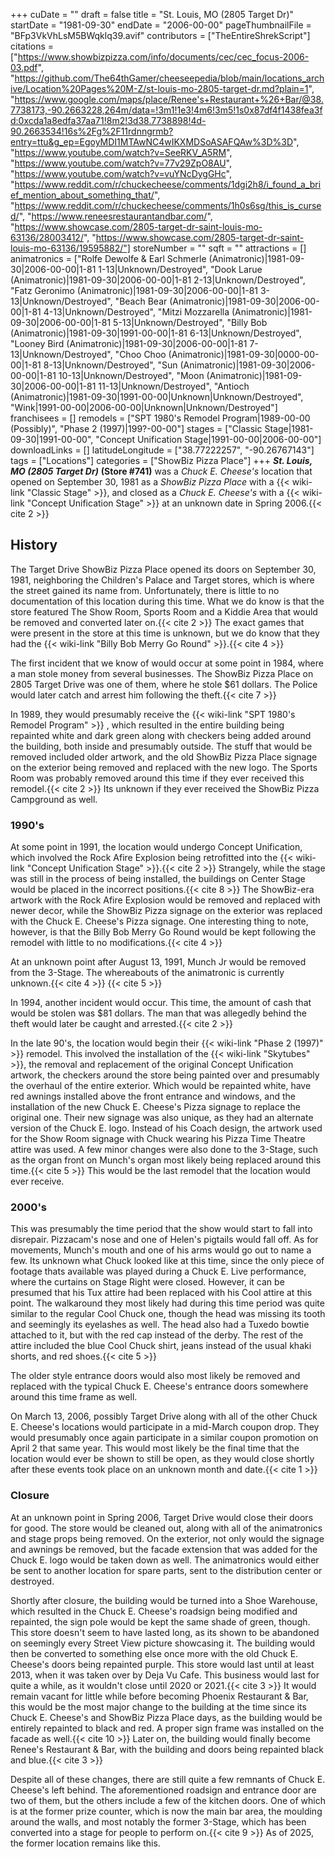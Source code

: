 +++
cuDate = ""
draft = false
title = "St. Louis, MO (2805 Target Dr)"
startDate = "1981-09-30"
endDate = "2006-00-00"
pageThumbnailFile = "BFp3VkVhLsM5BWqklq39.avif"
contributors = ["TheEntireShrekScript"]
citations = ["https://www.showbizpizza.com/info/documents/cec/cec_focus-2006-03.pdf", "https://github.com/The64thGamer/cheeseepedia/blob/main/locations_archive/Location%20Pages%20M-Z/st-louis-mo-2805-target-dr.md?plain=1", "https://www.google.com/maps/place/Renee's+Restaurant+%26+Bar/@38.7738173,-90.2663228,264m/data=!3m1!1e3!4m6!3m5!1s0x87df4f1438fea3fd:0xcda1a8edfa37aa71!8m2!3d38.7738898!4d-90.2663534!16s%2Fg%2F11rdnngrmb?entry=ttu&g_ep=EgoyMDI1MTAwNC4wIKXMDSoASAFQAw%3D%3D", "https://www.youtube.com/watch?v=SeeRKV_A5RM", "https://www.youtube.com/watch?v=77v29ZpO8AU", "https://www.youtube.com/watch?v=vuYNcDygGHc", "https://www.reddit.com/r/chuckecheese/comments/1dgi2h8/i_found_a_brief_mention_about_something_that/", "https://www.reddit.com/r/chuckecheese/comments/1h0s6sg/this_is_cursed/", "https://www.reneesrestaurantandbar.com/", "https://www.showcase.com/2805-target-dr-saint-louis-mo-63136/28003412/", "https://www.showcase.com/2805-target-dr-saint-louis-mo-63136/19595882/"]
storeNumber = ""
sqft = ""
attractions = []
animatronics = ["Rolfe Dewolfe & Earl Schmerle (Animatronic)|1981-09-30|2006-00-00|1-81 1-13|Unknown/Destroyed", "Dook Larue (Animatronic)|1981-09-30|2006-00-00|1-81 2-13|Unknown/Destroyed", "Fatz Geronimo (Animatronic)|1981-09-30|2006-00-00|1-81 3-13|Unknown/Destroyed", "Beach Bear (Animatronic)|1981-09-30|2006-00-00|1-81 4-13|Unknown/Destroyed", "Mitzi Mozzarella (Animatronic)|1981-09-30|2006-00-00|1-81 5-13|Unknown/Destroyed", "Billy Bob (Animatronic)|1981-09-30|1991-00-00|1-81 6-13|Unknown/Destroyed", "Looney Bird (Animatronic)|1981-09-30|2006-00-00|1-81 7-13|Unknown/Destroyed", "Choo Choo (Animatronic)|1981-09-30|0000-00-00|1-81 8-13|Unknown/Destroyed", "Sun (Animatronic)|1981-09-30|2006-00-00|1-81 10-13|Unknown/Destroyed", "Moon (Animatronic)|1981-09-30|2006-00-00|1-81 11-13|Unknown/Destroyed", "Antioch (Animatronic)|1981-09-30|1991-00-00|Unknown|Unknown/Destroyed", "Wink|1991-00-00|2006-00-00|Unknown|Unknown/Destroyed"]
franchisees = []
remodels = ["SPT 1980's Remodel Program|1989-00-00 (Possibly)", "Phase 2 (1997)|199?-00-00"]
stages = ["Classic Stage|1981-09-30|1991-00-00", "Concept Unification Stage|1991-00-00|2006-00-00"]
downloadLinks = []
latitudeLongitude = ["38.77222257", "-90.26767143"]
tags = ["Locations"]
categories = ["ShowBiz Pizza Place"]
+++
***St. Louis, MO (2805 Target Dr)*** **(Store #741)** was a *Chuck E. Cheese's* location that opened on September 30, 1981 as a *ShowBiz Pizza Place* with a {{< wiki-link "Classic Stage" >}}, and closed as a *Chuck E. Cheese's* with a {{< wiki-link "Concept Unification Stage" >}} at an unknown date in Spring 2006.{{< cite 2 >}}

## History

The Target Drive ShowBiz Pizza Place opened its doors on September 30, 1981, neighboring the Children's Palace and Target stores, which is where the street gained its name from. Unfortunately, there is little to no documentation of this location during this time. What we do know is that the store featured The Show Room, Sports Room and a Kiddie Area that would be removed and converted later on.{{< cite 2 >}} The exact games that were present in the store at this time is unknown, but we do know that they had the {{< wiki-link "Billy Bob Merry Go Round" >}}.{{< cite 4 >}}

The first incident that we know of would occur at some point in 1984, where a man stole money from several businesses. The ShowBiz Pizza Place on 2805 Target Drive was one of them, where he stole $61 dollars. The Police would later catch and arrest him following the theft.{{< cite 7 >}}

In 1989, they would presumably receive the {{< wiki-link "SPT 1980's Remodel Program" >}} , which resulted in the entire building being repainted white and dark green along with checkers being added around the building, both inside and presumably outside. 
The stuff that would be removed included older artwork, and the old ShowBiz Pizza Place signage on the exterior being removed and replaced with the new logo. The Sports Room was probably removed around this time if they ever received this remodel.{{< cite 2 >}} Its unknown if they ever received the ShowBiz Pizza Campground as well.

### 1990's

At some point in 1991, the location would undergo Concept Unification, which involved the Rock Afire Explosion being retrofitted into the {{< wiki-link "Concept Unification Stage" >}}.{{< cite 2 >}} Strangely, while the stage was still in the process of being installed, the buildings on Center Stage would be placed in the incorrect positions.{{< cite 8 >}} The ShowBiz-era artwork with the Rock Afire Explosion would be removed and replaced with newer decor, while the ShowBiz Pizza signage on the exterior was replaced with the Chuck E. Cheese's Pizza signage. One interesting thing to note, however, is that the Billy Bob Merry Go Round would be kept following the remodel with little to no modifications.{{< cite 4 >}}

At an unknown point after August 13, 1991, Munch Jr would be removed from the 3-Stage. The whereabouts of the animatronic is currently unknown.{{< cite 4 >}} {{< cite 5 >}}

In 1994, another incident would occur. This time, the amount of cash that would be stolen was $81 dollars. The man that was allegedly behind the theft would later be caught and arrested.{{< cite 2 >}}

In the late 90's, the location would begin their {{< wiki-link "Phase 2 (1997)" >}} remodel. This involved the installation of the {{< wiki-link "Skytubes" >}}, the removal and replacement of the original Concept Unification artwork, the checkers around the store being painted over and presumably the overhaul of the entire exterior. Which would be repainted white, have red awnings installed above the front entrance and windows, and the installation of the new Chuck E. Cheese's Pizza signage to replace the original one. Their new signage was also unique, as they had an alternate version of the Chuck E. logo. Instead of his Coach design, the artwork used for the Show Room signage with Chuck wearing his Pizza Time Theatre attire was used. A few minor changes were also done to the 3-Stage, such as the organ front on Munch's organ most likely being replaced around this time.{{< cite 5 >}} This would be the last remodel that the location would ever receive.

### 2000's

This was presumably the time period that the show would start to fall into disrepair. Pizzacam's nose and one of Helen's pigtails would fall off. As for movements, Munch's mouth and one of his arms would go out to name a few. Its unknown what Chuck looked like at this time, since the only piece of footage thats available was played during a Chuck E. Live performance, where the curtains on Stage Right were closed. However, it can be presumed that his Tux attire had been replaced with his Cool attire at this point. The walkaround they most likely had during this time period was quite similar to the regular Cool Chuck one, though the head was missing its tooth and seemingly its eyelashes as well. The head also had a Tuxedo bowtie attached to it, but with the red cap instead of the derby. The rest of the attire included the blue Cool Chuck shirt, jeans instead of the usual khaki shorts, and red shoes.{{< cite 5 >}}

The older style entrance doors would also most likely be removed and replaced with the typical Chuck E. Cheese's entrance doors somewhere around this time frame as well.

On March 13, 2006, possibly Target Drive along with all of the other Chuck E. Cheese's locations would participate in a mid-March coupon drop. They would presumably once again participate in a similar coupon promotion on April 2 that same year. This would most likely be the final time that the location would ever be shown to still be open, as they would close shortly after these events took place on an unknown month and date.{{< cite 1 >}}

### Closure

At an unknown point in Spring 2006, Target Drive would close their doors for good. The store would be cleaned out, along with all of the animatronics and stage props being removed. On the exterior, not only would the signage and awnings be removed, but the facade extension that was added for the Chuck E. logo would be taken down as well. The animatronics would either be sent to another location for spare parts, sent to the distribution center or destroyed. 

Shortly after closure, the building would be turned into a Shoe Warehouse, which resulted in the Chuck E. Cheese's roadsign being modified and repainted, the sign pole would be kept the same shade of green, though. This store doesn't seem to have lasted long, as its shown to be abandoned on seemingly every Street View picture showcasing it. The building would then be converted to something else once more with the old Chuck E. Cheese's doors being repainted purple. This store would last until at least 2013, when it was taken over by Deja Vu Cafe. This business would last for quite a while, as it wouldn't close until 2020 or 2021.{{< cite 3 >}} It would remain vacant for little while before becoming Phoenix Restaurant & Bar, this would be the most major change to the building at the time since its Chuck E. Cheese's and ShowBiz Pizza Place days, as the building would be entirely repainted to black and red. A proper sign frame was installed on the facade as well.{{< cite 10 >}} Later on, the building would finally become Renee's Restaurant & Bar, with the building and doors being repainted black and blue.{{< cite 3 >}}

Despite all of these changes, there are still quite a few remnants of Chuck E. Cheese's left behind. The aforementioned roadsign and entrance door are two of them, but the others include a few of the kitchen doors. One of which is at the former prize counter, which is now the main bar area, the moulding around the walls, and most notably the former 3-Stage, which has been converted into a stage for people to perform on.{{< cite 9 >}} As of 2025, the former location remains like this.
